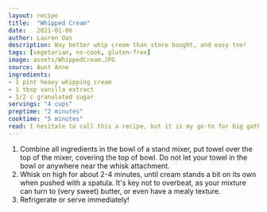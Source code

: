 ```yaml
---
layout: recipe
title:  "Whipped Cream"
date:   2021-01-06
author: Lauren Oas
description: Way better whip cream than store bought, and easy too! 
tags: [vegetarian, no-cook, gluten-free]
image: assets/WhippedCream.JPG
source: Aunt Anne
ingredients:
- 1 pint heavy whipping cream 
- 1 tbsp vanilla extract
- 1/2 c granulated sugar
servings: "4 cups"
preptime: "2 minutes"
cooktime: "5 minutes"
read: I hesitate to call this a recipe, but it is my go-to for big gatherings when I make ice cream, cake and/or pie. It's way better than anything you can buy in the store, and can be made in advance. Generally this recipe makes double the amount of whipped cream that you add of heavy whipping cream (ie, 1 pint heavy whipping cream = 4 cups whipped cream) While I've certainly used my homemade whipped cream up to 3 days later (or maybe more), it's really best within 24 hours, but making it a day ahead can save a ton of time. I've also found that people are impressed when I make this, so it'll earn you extra kitchen-skill points with virtually no effort! 
---
```

1. Combine all ingredients in the bowl of a stand mixer, put towel over the top of the mixer, covering the top of bowl. Do not let your towel in the bowl or anywhere near the whisk attachment. 
2. Whisk on high for about 2-4 minutes, until cream stands a bit on its own when pushed with a spatula. It's key not to overbeat, as your mixture can turn to (very sweet) butter, or even have a mealy texture.
3. Refrigerate or serve immediately!